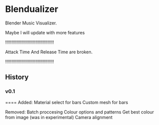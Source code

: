 # Blendualizer
Blender Music Visualizer.

Maybe I will update with more features

!!!!!!!!!!!!!!!!!!!!!!!!!!!!!!!!!!!!!!!

Attack Time And Release Time are broken.

!!!!!!!!!!!!!!!!!!!!!!!!!!!!!!!!!!!!!!!

## History

### v0.1
====
Added:
Material select for bars
Custom mesh for bars

Removed:
Batch proccesing
Colour options and patterns
Get best colour from image (was in experimental)
Camera alignment
